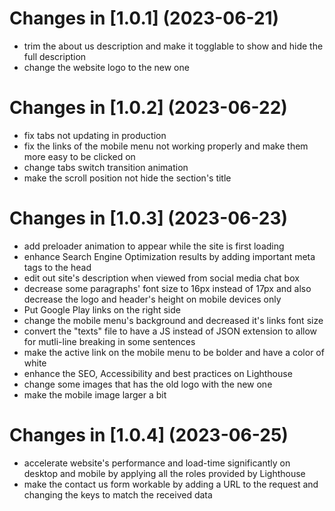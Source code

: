 # Changes in [1.0.1] (2023-06-21)
- trim the about us description and make it togglable to show and hide the full description
- change the website logo to the new one
# Changes in [1.0.2] (2023-06-22)
- fix tabs not updating in production
- fix the links of the mobile menu not working properly and make them more easy to be clicked on
- change tabs switch transition animation
- make the scroll position not hide the section's title
# Changes in [1.0.3] (2023-06-23)
- add preloader animation to appear while the site is first loading
- enhance Search Engine Optimization results by adding important meta tags to the head
- edit out site's description when viewed from social media chat box
- decrease some paragraphs' font size to 16px instead of 17px and also decrease the logo and header's height on mobile devices only
- Put Google Play links on the right side
- change the mobile menu's background and decreased it's links font size
- convert the "texts" file to have a JS instead of JSON extension to allow for mutli-line breaking in some sentences
- make the active link on the mobile menu to be bolder and have a color of white
- enhance the SEO, Accessibility and best practices on Lighthouse
- change some images that has the old logo with the new one
- make the mobile image larger a bit
# Changes in [1.0.4] (2023-06-25)
- accelerate website's performance and load-time significantly on desktop and mobile by applying all the roles provided by Lighthouse
- make the contact us form workable by adding a URL to the request and changing the keys to match the received data
